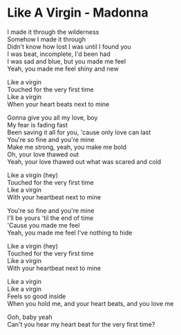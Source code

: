 # Like A Virgin - Madonna

I made it through the wilderness\
Somehow I made it through\
Didn't know how lost I was until I found you\
I was beat, incomplete, I'd been had\
I was sad and blue, but you made me feel\
Yeah, you made me feel shiny and new

Like a virgin\
Touched for the very first time\
Like a virgin\
When your heart beats next to mine

Gonna give you all my love, boy\
My fear is fading fast\
Been saving it all for you, 'cause only love can last\
You're so fine and you're mine\
Make me strong, yeah, you make me bold\
Oh, your love thawed out\
Yeah, your love thawed out what was scared and cold

Like a virgin (hey)\
Touched for the very first time\
Like a virgin\
With your heartbeat next to mine

You're so fine and you're mine\
I'll be yours 'til the end of time\
'Cause you made me feel\
Yeah, you made me feel I've nothing to hide

Like a virgin (hey)\
Touched for the very first time\
Like a virgin\
With your heartbeat next to mine

Like a virgin\
Like a virgin\
Feels so good inside\
When you hold me, and your heart beats, and you love me

Ooh, baby yeah\
Can't you hear my heart beat for the very first time?